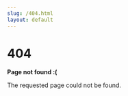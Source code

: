 ```yaml
---
slug: /404.html
layout: default 
---
```


<div class="not-found-container">
  <h1 class="not-found-title">404</h1>
  
  <p><strong>Page not found :( </strong></p> 
  <p>The requested page could not be found.</p>
</div> 
